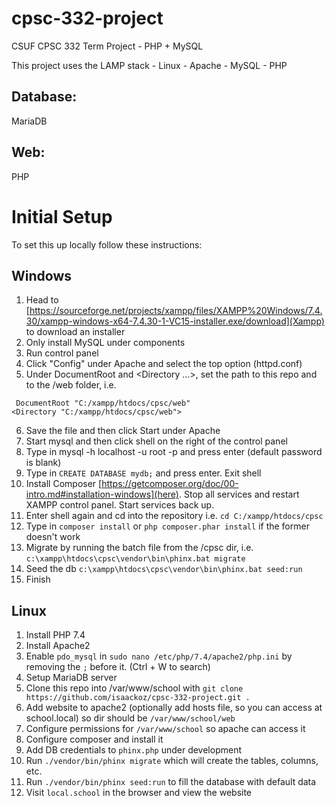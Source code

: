 # cpsc-332-project
CSUF CPSC 332 Term Project - PHP + MySQL

This project uses the LAMP stack - Linux - Apache - MySQL - PHP

## Database:
MariaDB

## Web:
PHP


# Initial Setup
To set this up locally follow these instructions:

## Windows
1. Head to [https://sourceforge.net/projects/xampp/files/XAMPP%20Windows/7.4.30/xampp-windows-x64-7.4.30-1-VC15-installer.exe/download](Xampp) to download an installer
2. Only install MySQL under components
3. Run control panel
4. Click "Config" under Apache and select the top option (httpd.conf)
5. Under DocumentRoot and <Directory ...>, set the path to this repo and to the /web folder, i.e.  
  ```
   DocumentRoot "C:/xampp/htdocs/cpsc/web"
  <Directory "C:/xampp/htdocs/cpsc/web">
  ```
6. Save the file and then click Start under Apache
7. Start mysql and then click shell on the right of the control panel
8. Type in mysql -h localhost -u root -p and press enter (default password is blank)
9. Type in `CREATE DATABASE mydb;` and press enter. Exit shell
10. Install Composer [https://getcomposer.org/doc/00-intro.md#installation-windows](here). Stop all services and restart XAMPP control panel. Start services back up.
11. Enter shell again and cd into the repository i.e. `cd C:/xampp/htdocs/cpsc`
12. Type in `composer install` or `php composer.phar install` if the former doesn't work
13. Migrate by running the batch file from the /cpsc dir, i.e. `c:\xampp\htdocs\cpsc\vendor\bin\phinx.bat migrate`
14. Seed the db `c:\xampp\htdocs\cpsc\vendor\bin\phinx.bat seed:run`
15. Finish

## Linux
1. Install PHP 7.4
2. Install Apache2
3. Enable `pdo_mysql` in `sudo nano /etc/php/7.4/apache2/php.ini` by removing the `;` before it. (Ctrl + W to search)
4. Setup MariaDB server
5. Clone this repo into /var/www/school with `git clone https://github.com/isaackoz/cpsc-332-project.git .`
6. Add website to apache2 (optionally add hosts file, so you can access at school.local) so dir should be `/var/www/school/web`
7. Configure permissions for `/var/www/school` so apache can access it
8. Configure composer and install it
9. Add DB credentials to `phinx.php` under development
10. Run `./vendor/bin/phinx migrate` which will create the tables, columns, etc.
11. Run `./vendor/bin/phinx seed:run` to fill the database with default data
12. Visit `local.school` in the browser and view the website